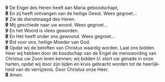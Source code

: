 **℣** De Engel des Heren heeft aan Maria geboodschapt,  
**℟** En zij heeft ontvangen van de heilige Geest. Wees gegroet...  
**℣** Zie de dienstmaagd des Heren.  
**℟** Mij geschiede naar uw woord. Wees gegroet...  
**℣** En het Woord is vlees geworden.  
**℟** En Het heeft onder ons gewoond. Wees gegroet...  
**℣** Bid voor ons, heilige Moeder van God.  
**℟** Opdat wij de beloften van Christus waardig worden. Laat ons bidden.
Heer wij hebben door de boodschap van de Engel de mens­wor­ding van
Christus uw Zoon leren kennen; wij bidden U: stort uw genade in onze
harten, opdat wij door zijn lijden en kruis gebracht worden tot de
heer­lijk­heid van de verrijzenis. Door Christus onze Heer.  
**℟** Amen.
